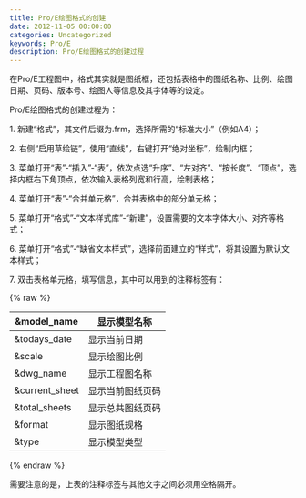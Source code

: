```yaml
---
title: Pro/E绘图格式的创建
date: 2012-11-05 00:00:00
categories: Uncategorized
keywords: Pro/E
description: Pro/E绘图格式的创建过程
---
```


在Pro/E工程图中，格式其实就是图纸框，还包括表格中的图纸名称、比例、绘图日期、页码、版本号、绘图人等信息及其字体等的设定。

Pro/E绘图格式的创建过程为：

1\. 新建“格式”，其文件后缀为.frm，选择所需的“标准大小”（例如A4）；

2\. 右侧“启用草绘链”，使用“直线”，右键打开“绝对坐标”，绘制内框；

3\. 菜单打开“表”-“插入”-“表”，依次点选“升序”、“左对齐”、“按长度”、“顶点”，选择内框右下角顶点，依次输入表格列宽和行高，绘制表格；

4\. 菜单打开“表”-“合并单元格”，合并表格中的部分单元格；

5\. 菜单打开“格式”-“文本样式库”-“新建”，设置需要的文本字体大小、对齐等格式；

6\. 菜单打开“格式”-“缺省文本样式”，选择前面建立的“样式”，将其设置为默认文本样式；

7\. 双击表格单元格，填写信息，其中可以用到的注释标签有：

{% raw %}
<table>
	<thead>
		<tr>
			<th>&amp;model_name</th>
			<th>显示模型名称</th>
		</tr>
	</thead>
	<tbody>
		<tr>
			<td>&amp;todays_date</td>
			<td>显示当前日期</td>
		</tr>
		<tr>
			<td>&amp;scale</td>
			<td>显示绘图比例</td>
		</tr>
		<tr>
			<td>&amp;dwg_name</td>
			<td>显示工程图名称</td>
		</tr>
		<tr>
			<td>&amp;current_sheet</td>
			<td>显示当前图纸页码</td>
		</tr>
		<tr>
			<td>&amp;total_sheets</td>
			<td>显示总共图纸页码</td>
		</tr>
		<tr>
			<td>&amp;format</td>
			<td>显示图纸规格</td>
		</tr>
		<tr>
			<td>&amp;type</td>
			<td>显示模型类型</td>
		</tr>
	</tbody>
</table>
{% endraw %}

需要注意的是，上表的注释标签与其他文字之间必须用空格隔开。
